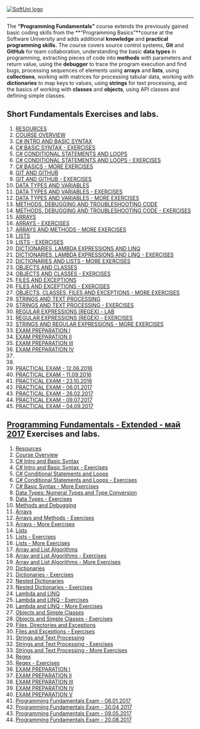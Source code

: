 <a href="https://softuni.bg/trainings/courses" rel="Courses">  ![SoftUni logo][logo] <a/>

[logo]: http://innovationstarterbox.bg/wp-content/uploads/2016/05/Softuni_logo_trasparent.png "Logo Title Text 2"

---
The **“Programming Fundamentals”** course extends the previously gained basic coding skills from the **“Programming Basics”**course at the Software University and adds additional **knowledge** and **practical programming skills.**
The course covers source control systems, **Git** and **GitHub** for team collaboration, understanding the basic **data types** in programming, extracting pieces of code into **methods** with parameters and return value, using the **debugger** to trace the program execution and find bugs, processing sequences of elements using **arrays** and **lists**, using  **collections**, working with matrices for processing tabular data, working with **dictionaries** to map keys to values, using **strings** for text processing, and the basics of working with **classes** and **objects**, using API classes and defining simple classes.
## <b>Short Fundamentals</b> Exercises and labs.
1. <a href="https://github.com/Tuscann/Programming-Fundamentals-2017/tree/master/01.Short%20Fundamentals/01.RESOURCES" > RESOURCES </a> 
2. <a href="https://github.com/Tuscann/Programming-Fundamentals-2017/tree/master/01.Short%20Fundamentals/02.COURSE%20OVERVIEW" > COURSE OVERVIEW </a> 
3. <a href="https://github.com/Tuscann/Programming-Fundamentals-2017/tree/master/01.Short%20Fundamentals/03.C%23%20INTRO%20AND%20BASIC%20SYNTAX" > C# INTRO AND BASIC SYNTAX </a> 
4. <a href="https://github.com/Tuscann/Programming-Fundamentals-2017/tree/master/01.Short%20Fundamentals/04.C%23%20BASIC%20SYNTAX%20-%20EXERCISES" > C# BASIC SYNTAX - EXERCISES </a> 
5. <a href="https://github.com/Tuscann/Programming-Fundamentals-2017/tree/master/01.Short%20Fundamentals/05.C%23%20CONDITIONAL%20STATEMENTS%20AND%20LOOPS" >C# CONDITIONAL STATEMENTS AND LOOPS </a> 
6. <a href="https://github.com/Tuscann/Programming-Fundamentals-2017/tree/master/01.Short%20Fundamentals/06.C%23%20CONDITIONAL%20STATEMENTS%20AND%20LOOPS%20-%20EXERCISES" > C# CONDITIONAL STATEMENTS AND LOOPS - EXERCISES </a>
7. <a href="https://github.com/Tuscann/Programming-Fundamentals-2017/tree/master/01.Short%20Fundamentals/07.C%23%20BASICS%20-%20MORE%20EXERCISES"> C# BASICS - MORE EXERCISES </a>
8. <a href="https://github.com/Tuscann/Programming-Fundamentals-2017/tree/master/01.Short%20Fundamentals/08.GIT%20AND%20GITHUB"> GIT AND GITHUB </a>
9. <a href="https://github.com/Tuscann/Programming-Fundamentals-2017/tree/master/01.Short%20Fundamentals/09.Git%20and%20Github%20-%20Exercises"> GIT AND GITHUB - EXERCISES </a>
10. <a href="https://github.com/Tuscann/Programming-Fundamentals-2017/tree/master/01.Short%20Fundamentals/10.DATA%20TYPES%20AND%20VARIABLES"> DATA TYPES AND VARIABLES </a>
11. <a href="https://github.com/Tuscann/Programming-Fundamentals-2017/tree/master/01.Short%20Fundamentals/11.DATA%20TYPES%20AND%20VARIABLES%20-%20EXERCISES"> DATA TYPES AND VARIABLES - EXERCISES </a>
12. <a href="https://github.com/Tuscann/Programming-Fundamentals-2017/tree/master/01.Short%20Fundamentals/12.DATA%20TYPES%20AND%20VARIABLES%20-%20MORE%20EXERCISES"> DATA TYPES AND VARIABLES - MORE EXERCISES</a>
13. <a href="https://github.com/Tuscann/Programming-Fundamentals-2017/tree/master/01.Short%20Fundamentals/13.METHODS.%20DEBUGGING%20AND%20TROUBLESHOOTING%20CODE"> METHODS. DEBUGGING AND TROUBLESHOOTING CODE</a>
14. <a href="https://github.com/Tuscann/Programming-Fundamentals-2017/tree/master/01.Short%20Fundamentals/14.METHODS.%20DEBUGGING%20AND%20TROUBLESHOOTING%20CODE%20-%20EXERCISES"> METHODS. DEBUGGING AND TROUBLESHOOTING CODE - EXERCISES </a>
15. <a href="https://github.com/Tuscann/Programming-Fundamentals-2017/tree/master/01.Short%20Fundamentals/15.ARRAYS"> ARRAYS </a>
16. <a href="https://github.com/Tuscann/Programming-Fundamentals-2017/tree/master/01.Short%20Fundamentals/16.ARRAYS%20-%20EXERCISES"> ARRAYS - EXERCISES </a>
17. <a href="https://github.com/Tuscann/Programming-Fundamentals-2017/tree/master/01.Short%20Fundamentals/17.ARRAYS%20AND%20METHODS%20-%20MORE%20EXERCISES"> ARRAYS AND METHODS - MORE EXERCISES </a>
18. <a href="https://github.com/Tuscann/Programming-Fundamentals-2017/tree/master/01.Short%20Fundamentals/18.LISTS">LISTS</a>
19. <a href="https://github.com/Tuscann/Programming-Fundamentals-2017/tree/master/01.Short%20Fundamentals/19.LISTS%20-%20EXERCISES"> LISTS - EXERCISES </a>
20. <a href="https://github.com/Tuscann/Programming-Fundamentals-2017/tree/master/01.Short%20Fundamentals/20.DICTIONARIES%2C%20LAMBDA%20EXPRESSIONS%20AND%20LINQ">DICTIONARIES, LAMBDA EXPRESSIONS AND LINQ</a>
21. <a href="https://github.com/Tuscann/Programming-Fundamentals-2017/tree/master/01.Short%20Fundamentals/21.DICTIONARIES%2C%20LAMBDA%20EXPRESSIONS%20AND%20LINQ%20-%20EXERCISES"> DICTIONARIES, LAMBDA EXPRESSIONS AND LINQ - EXERCISES </a>
22. <a href="https://github.com/Tuscann/Programming-Fundamentals-2017/tree/master/01.Short%20Fundamentals/22.DICTIONARIES%20AND%20LISTS%20-%20MORE%20EXERCISES"> DICTIONARIES AND LISTS - MORE EXERCISES </a>
23. <a href="https://github.com/Tuscann/Programming-Fundamentals-2017/tree/master/01.Short%20Fundamentals/23.OBJECTS%20AND%20CLASSES"> OBJECTS AND CLASSES </a>
24. <a href="https://github.com/Tuscann/Programming-Fundamentals-2017/tree/master/01.Short%20Fundamentals/24.OBJECTS%20AND%20CLASSES%20-%20EXERCISES"> OBJECTS AND CLASSES - EXERCISES </a>
25. <a href="https://github.com/Tuscann/Programming-Fundamentals-2017/tree/master/01.Short%20Fundamentals/25.FILES%20AND%20EXCEPTIONS"> FILES AND EXCEPTIONS </a>
26. <a href="https://github.com/Tuscann/Programming-Fundamentals-2017/tree/master/01.Short%20Fundamentals/26.FILES%20AND%20EXCEPTIONS%20-%20EXERCISES"> FILES AND EXCEPTIONS - EXERCISES </a>
27. <a href="https://github.com/Tuscann/Programming-Fundamentals-2017/tree/master/01.Short%20Fundamentals/27.OBJECTS%2C%20CLASSES%2C%20FILES%20AND%20EXCEPTIONS%20-%20MORE%20EXERCISES"> OBJECTS, CLASSES, FILES AND EXCEPTIONS - MORE EXERCISES</a>
28. <a href="https://github.com/Tuscann/Programming-Fundamentals-2017/tree/master/01.Short%20Fundamentals/28.STRINGS%20AND%20TEXT%20PROCESSING"> STRINGS AND TEXT PROCESSING </a>
29. <a href="https://github.com/Tuscann/Programming-Fundamentals-2017/tree/master/01.Short%20Fundamentals/29.STRINGS%20AND%20TEXT%20PROCESSING%20-%20EXERCISES"> STRINGS AND TEXT PROCESSING - EXERCISES </a>
30. <a href="https://github.com/Tuscann/Programming-Fundamentals-2017/tree/master/01.Short%20Fundamentals/30.REGULAR%20EXPRESSIONS%20(REGEX)%20-%20LAB"> REGULAR EXPRESSIONS (REGEX) - LAB</a>
31. <a href="https://github.com/Tuscann/Programming-Fundamentals-2017/tree/master/01.Short%20Fundamentals/31.REGULAR%20EXPRESSIONS%20(REGEX)%20-%20EXERCISES"> REGULAR EXPRESSIONS (REGEX) - EXERCISES </a>
32. <a href="https://github.com/Tuscann/Programming-Fundamentals-2017/tree/master/01.Short%20Fundamentals/32.STRINGS%20AND%20REGULAR%20EXPRESSIONS%20-%20MORE%20EXERCISES"> STRINGS AND REGULAR EXPRESSIONS - MORE EXERCISES</a>
33. <a href="https://github.com/Tuscann/Programming-Fundamentals-2017/tree/master/01.Short%20Fundamentals/33.EXAM%20PREPARATION%20I"> EXAM PREPARATION I</a>
34. <a href="https://github.com/Tuscann/Programming-Fundamentals-2017/tree/master/01.Short%20Fundamentals/34.EXAM%20PREPARATION%20II"> EXAM PREPARATION II</a>
35. <a href="https://github.com/Tuscann/Programming-Fundamentals-2017/tree/master/01.Short%20Fundamentals/35.EXAM%20PREPARATION%20III"> EXAM PREPARATION III </a>
36. <a href="https://github.com/Tuscann/Programming-Fundamentals-2017/tree/master/01.Short%20Fundamentals/36.EXAM%20PREPARATION%20IV"> EXAM PREPARATION IV </a>
37. <a href=""> </a>
38. <a href=""> </a>
39. <a href=""> PRACTICAL EXAM - 12.06.2016</a>
40. <a href=""> PRACTICAL EXAM - 11.09.2016</a>
41. <a href=""> PRACTICAL EXAM - 23.10.2016</a>
42. <a href=""> PRACTICAL EXAM - 06.01.2017</a>
43. <a href=""> PRACTICAL EXAM - 26.02.2017</a>
44. <a href=""> PRACTICAL EXAM - 09.07.2017</a>
45. <a href=""> PRACTICAL EXAM - 04.09.2017</a>

## <b><a href="https://softuni.bg/trainings/1618/programming-fundamentals-extended-may-2017" >Programming Fundamentals - Extended - май 2017</a></b> Exercises and labs.
1. <a href="https://github.com/Tuscann/Programming-Fundamentals-2017/tree/master/02.Extented%20Fundamentals/01.RESOURCES"> Resources </a> 
2. <a href="https://github.com/Tuscann/Programming-Fundamentals-2017/tree/master/02.Extented%20Fundamentals/02.COURSE%20OVERVIEW"> Course Overview </a> 
3. <a href="https://github.com/Tuscann/Programming-Fundamentals-2017/tree/master/02.Extented%20Fundamentals/03.C%23%20INTRO%20AND%20BASIC%20SYNTAX"> C# Intro and Basic Syntax </a> 
4. <a href="https://github.com/Tuscann/Programming-Fundamentals-2017/tree/master/02.Extented%20Fundamentals/04.C%23%20INTRO%20AND%20BASIC%20SYNTAX%20-%20EXERCISES"> C# Intro and Basic Syntax - Exercises </a> 
5. <a href="https://github.com/Tuscann/Programming-Fundamentals-2017/tree/master/02.Extented%20Fundamentals/05.C%23%20CONDITIONAL%20STATEMENTS%20AND%20LOOPS"> C# Conditional Statements and Loops </a> 
6. <a href="https://github.com/Tuscann/Programming-Fundamentals-2017/tree/master/02.Extented%20Fundamentals/06.C%23%20CONDITIONAL%20STATEMENTS%20AND%20LOOPS%20-%20EXERCISES"> C# Conditional Statements and Loops - Exercises </a>
7. <a href="https://github.com/Tuscann/Programming-Fundamentals-2017/tree/master/02.Extented%20Fundamentals/07.C%23%20BASIC%20SYNTAX%20-%20MORE%20EXERCISES"> C# Basic Syntax - More Exercises </a>
8. <a href="https://github.com/Tuscann/Programming-Fundamentals-2017/tree/master/02.Extented%20Fundamentals/08.DATA%20TYPES%20NUMERAL%20TYPES%20AND%20TYPE%20CONVERSION"> Data Types: Numeral Types and Type Conversion </a>
9. <a href="https://github.com/Tuscann/Programming-Fundamentals-2017/tree/master/02.Extented%20Fundamentals/09.DATA%20TYPES%20-%20EXERCISES"> Data Types - Exercises </a>
10. <a href="https://github.com/Tuscann/Programming-Fundamentals-2017/tree/master/02.Extented%20Fundamentals/10.METHODS%20AND%20DEBUGGING"> Methods and Debugging </a>
11. <a href="https://github.com/Tuscann/Programming-Fundamentals-2017/tree/master/02.Extented%20Fundamentals/11.ARRAYS"> Arrays </a>
12. <a href="https://github.com/Tuscann/Programming-Fundamentals-2017/tree/master/02.Extented%20Fundamentals/12.ARRAYS%20AND%20METHODS%20-%20EXERCISES"> Arrays and Methods - Exercises </a>
13. <a href="https://github.com/Tuscann/Programming-Fundamentals-2017/tree/master/02.Extented%20Fundamentals/13.ARRAYS%20-%20MORE%20EXERCISES"> Arrays - More Exercises </a>
14. <a href="https://github.com/Tuscann/Programming-Fundamentals-2017/tree/master/02.Extented%20Fundamentals/14.LISTS"> Lists </a>
15. <a href="https://github.com/Tuscann/Programming-Fundamentals-2017/tree/master/02.Extented%20Fundamentals/15.LISTS%20-%20EXERCISES"> Lists - Exercises </a>
16. <a href="https://github.com/Tuscann/Programming-Fundamentals-2017/tree/master/02.Extented%20Fundamentals/16.LISTS%20-%20MORE%20EXERCISES"> Lists - More Exercises </a>
17. <a href="https://github.com/Tuscann/Programming-Fundamentals-2017/tree/master/02.Extented%20Fundamentals/17.ARRAY%20AND%20LIST%20ALGORITHMS"> Array and List Algorithms </a>
18. <a href="https://github.com/Tuscann/Programming-Fundamentals-2017/tree/master/02.Extented%20Fundamentals/18.ARRAY%20AND%20LIST%20ALGORITHMS%20-%20EXERCISES"> Array and List Algorithms - Exercises </a>
19. <a href="https://github.com/Tuscann/Programming-Fundamentals-2017/tree/master/02.Extented%20Fundamentals/19.ARRAY%20AND%20LIST%20ALGORITHMS%20-%20MORE%20EXERCISES"> Array and List Algorithms - More Exercises </a>
20. <a href="https://github.com/Tuscann/Programming-Fundamentals-2017/tree/master/02.Extented%20Fundamentals/20.DICTIONARIES"> Dictionaries </a>
21. <a href="https://github.com/Tuscann/Programming-Fundamentals-2017/tree/master/02.Extented%20Fundamentals/21.DICTIONARIES%20-%20EXERCISES"> Dictionaries - Exercises </a>
22. <a href="https://github.com/Tuscann/Programming-Fundamentals-2017/tree/master/02.Extented%20Fundamentals/22.NESTED%20DICTIONARIES"> Nested Dictionaries </a>
23. <a href="https://github.com/Tuscann/Programming-Fundamentals-2017/tree/master/02.Extented%20Fundamentals/23.NESTED%20DICTIONARIES%20-%20EXERCISES"> Nested Dictionaries - Exercises </a>
24. <a href="https://github.com/Tuscann/Programming-Fundamentals-2017/tree/master/02.Extented%20Fundamentals/24.LAMBDA%20AND%20LINQ"> Lambda and LINQ </a>
25. <a href="https://github.com/Tuscann/Programming-Fundamentals-2017/tree/master/02.Extented%20Fundamentals/25.LAMBDA%20AND%20LINQ%20-%20EXERCISES"> Lambda and LINQ - Exercises </a>
26. <a href="https://github.com/Tuscann/Programming-Fundamentals-2017/tree/master/02.Extented%20Fundamentals/26.LAMBDA%20AND%20LINQ%20-%20MORE%20EXERCISES"> Lambda and LINQ - More Exercises </a>
27. <a href="https://github.com/Tuscann/Programming-Fundamentals-2017/tree/master/02.Extented%20Fundamentals/27.OBJECTS%20AND%20SIMPLE%20CLASSES"> Objects and Simple Classes </a>
28. <a href="https://github.com/Tuscann/Programming-Fundamentals-2017/tree/master/02.Extented%20Fundamentals/28.OBJECTS%20AND%20SIMPLE%20CLASSES%20-%20EXERCISES"> Objects and Simple Classes - Exercises </a>
29. <a href=""> Files, Directories and Exceptions </a>
30. <a href=""> Files and Exceptions - Exercises </a>
31. <a href="https://github.com/Tuscann/Programming-Fundamentals-2017/tree/master/02.Extented%20Fundamentals/31.STRINGS%20AND%20TEXT%20PROCESSING"> Strings and Text Processing </a>
32. <a href="https://github.com/Tuscann/Programming-Fundamentals-2017/tree/master/02.Extented%20Fundamentals/32.STRINGS%20AND%20TEXT%20PROCESSING%20-%20EXERCISES"> Strings and Text Processing - Exercises </a>
33. <a href="https://github.com/Tuscann/Programming-Fundamentals-2017/tree/master/02.Extented%20Fundamentals/33.STRINGS%20AND%20TEXT%20PROCESSING%20-%20MORE%20EXERCISES"> Strings and Text Processing - More Exercises </a>
34. <a href="https://github.com/Tuscann/Programming-Fundamentals-2017/tree/master/02.Extented%20Fundamentals/34.REGULAR%20EXPRESSIONS%20(REGEX)"> Regex </a>
35. <a href="https://github.com/Tuscann/Programming-Fundamentals-2017/tree/master/02.Extented%20Fundamentals/35.REGEX%20-%20EXERCISES"> Regex - Exercises </a>
36. <a href="https://github.com/Tuscann/Programming-Fundamentals-2017/tree/master/02.Extented%20Fundamentals/36.EXAM%20PREPARATION%20I"> EXAM PREPARATION I</a>
37. <a href="https://github.com/Tuscann/Programming-Fundamentals-2017/tree/master/02.Extented%20Fundamentals/37.EXAM%20PREPARATION%20II"> EXAM PREPARATION II</a>
38. <a href="https://github.com/Tuscann/Programming-Fundamentals-2017/tree/master/02.Extented%20Fundamentals/38.EXAM%20PREPARATION%20III"> EXAM PREPARATION III </a>
39. <a href="https://github.com/Tuscann/Programming-Fundamentals-2017/tree/master/02.Extented%20Fundamentals/39.EXAM%20PREPARATION%20IV"> EXAM PREPARATION IV </a>
40. <a href="https://github.com/Tuscann/Programming-Fundamentals-2017/tree/master/02.Extented%20Fundamentals/40.EXAM%20PREPARATION%20V"> EXAM PREPARATION V </a>
41. <a href="https://github.com/Tuscann/Programming-Fundamentals-2017/tree/master/02.Extented%20Fundamentals/41.Programming%20Fundamentals%20Exam%20-%2006.01.2017"> Programming Fundamentals Exam - 06.01.2017 </a>
42. <a href="https://github.com/Tuscann/Programming-Fundamentals-2017/tree/master/02.Extented%20Fundamentals/42.Programming%20Fundamentals%20Exam%20-%2030.04%202017"> Programming Fundamentals Exam - 30.04 2017 </a>
43. <a href="https://github.com/Tuscann/Programming-Fundamentals-2017/tree/master/02.Extented%20Fundamentals/43.Programming%20Fundamentals%20Exam%20-%2009.05.2017"> Programming Fundamentals Exam - 09.05.2017 </a>
44. <a href="https://github.com/Tuscann/Programming-Fundamentals-2017/tree/master/02.Extented%20Fundamentals/44.Programming%20Fundamentals%20Exam%20-%2020.08.2017"> Programming Fundamentals Exam - 20.08.2017 </a>

